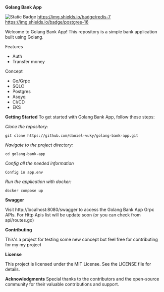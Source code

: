**Golang Bank App**

![Static Badge](https://img.shields.io/badge/go-1.22)
https://img.shields.io/badge/redis-7 
https://img.shields.io/badge/postgres-16



Welcome to Golang Bank App! This repository is a simple bank application built using Golang. 

Features
- Auth
- Transfer money

Concept
- Go/Grpc
- SQLC
- Postgres
- Asqyq
- CI/CD
- EKS


**Getting Started**
To get started with Golang Bank App, follow these steps:

_Clone the repository:_

```
git clone https://github.com/daniel-vuky/golang-bank-app.git
```

_Navigate to the project directory:_

```
cd golang-bank-app
```

_Config all the needed information_

```
Config in app.env
```

_Run the application with docker:_

```
docker compose up
```

**Swagger**

Visit http://localhost:8080/swagger to access the Golang Bank App Grpc APIs.
For Http Apis list will be update soon (or you can check from api/routes.go)

**Contributing**

This's a project for testing some new concept but feel free for contributing for my my project

**License**

This project is licensed under the MIT License. See the LICENSE file for details.

**Acknowledgments**
Special thanks to the contributors and the open-source community for their valuable contributions and support.




